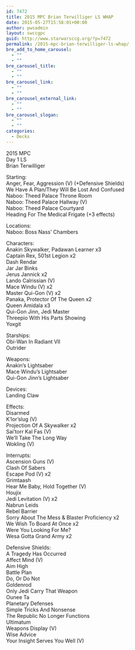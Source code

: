 ```yaml
---
id: 7472
title: 2015 MPC Brian Terwilliger LS WHAP
date: 2015-05-27T15:58:01+00:00
author: pwsadmin
layout: swccgpc
guid: http://www.starwarsccg.org/?p=7472
permalink: /2015-mpc-brian-terwilliger-ls-whap/
bre_add_to_home_carousel:
  - ""
  - ""
bre_carousel_title:
  - ""
  - ""
bre_carousel_link:
  - ""
  - ""
bre_carousel_external_link:
  - ""
  - ""
bre_carousel_slogan:
  - ""
  - ""
categories:
  - Decks
---
```

2015 MPC  
Day 1 LS  
Brian Terwilliger

Starting:  
Anger, Fear, Aggression (V) (+Defensive Shields)  
We Have A Plan/They Will Be Lost And Confused  
Naboo: Theed Palace Throne Room  
Naboo: Theed Palace Hallway (V)  
Naboo: Theed Palace Courtyard  
Heading For The Medical Frigate (+3 effects)

Locations:  
Naboo: Boss Nass&#8217; Chambers

Characters:  
Anakin Skywalker, Padawan Learner x3  
Captain Rex, 501st Legion x2  
Dash Rendar  
Jar Jar Binks  
Jerus Jannick x2  
Lando Calrissian (V)  
Mace Windu (V) x2  
Master Qui-Gon (V) x2  
Panaka, Protector Of The Queen x2  
Queen Amidala x3  
Qui-Gon Jinn, Jedi Master  
Threepio With His Parts Showing  
Yoxgit

Starships:  
Obi-Wan In Radiant VII  
Outrider

Weapons:  
Anakin&#8217;s Lightsaber  
Mace Windu&#8217;s Lightsaber  
Qui-Gon Jinn&#8217;s Lightsaber

Devices:  
Landing Claw

Effects:  
Disarmed  
K&#8217;lor&#8217;slug (V)  
Projection Of A Skywalker x2  
Sai&#8217;torr Kal Fas (V)  
We&#8217;ll Take The Long Way  
Wokling (V)

Interrupts:  
Ascension Guns (V)  
Clash Of Sabers  
Escape Pod (V) x2  
Grimtaash  
Hear Me Baby, Hold Together (V)  
Houjix  
Jedi Levitation (V) x2  
Nabrun Leids  
Rebel Barrier  
Sorry About The Mess & Blaster Proficiency x2  
We Wish To Board At Once x2  
Were You Looking For Me?  
Wesa Gotta Grand Army x2

Defensive Shields:  
A Tragedy Has Occurred  
Affect Mind (V)  
Aim High  
Battle Plan  
Do, Or Do Not  
Goldenrod  
Only Jedi Carry That Weapon  
Ounee Ta  
Planetary Defenses  
Simple Tricks And Nonsense  
The Republic No Longer Functions  
Ultimatum  
Weapons Display (V)  
Wise Advice  
Your Insight Serves You Well (V)